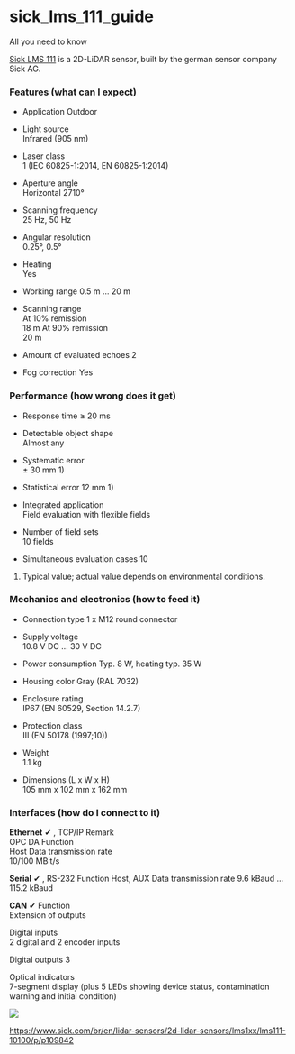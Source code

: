 # sick_lms_111_guide
All you need to know

[Sick LMS 111](https://www.sick.com/br/en/lidar-sensors/2d-lidar-sensors/lms1xx/lms111-10100/p/p109842) is a 2D-LiDAR sensor, built by the german sensor company Sick AG. 

<!-- TODO: add dropdown, turn this into HTML github page -->
### Features (what can I expect)

- Application
	Outdoor
- Light source	
    Infrared (905 nm)
- Laser class	
    1 (IEC 60825-1:2014, EN 60825-1:2014)

- Aperture angle	
    Horizontal	2710°
    
- Scanning frequency	
    25 Hz, 50 Hz

- Angular resolution	
    0.25°, 0.5°

- Heating	
    Yes

- Working range	
    0.5 m ... 20 m

- Scanning range	
    At 10% remission	
        18 m
    At 90% remission	
        20 m

- Amount of evaluated echoes
    2
- Fog correction
    Yes

### Performance (how wrong does it get)
- Response time	
    ≥ 20 ms

- Detectable object shape	
    Almost any

- Systematic error	
    ± 30 mm 1)

- Statistical error	
    12 mm 1)

- Integrated application	
    Field evaluation with flexible fields

- Number of field sets	
    10 fields

- Simultaneous evaluation cases	
    10

1) Typical value; actual value depends on environmental conditions.

### Mechanics and electronics (how to feed it)
- Connection type
    1 x M12 round connector

- Supply voltage   
    10.8 V DC ... 30 V DC

- Power consumption	
    Typ. 8 W, heating typ. 35 W

- Housing color	
    Gray (RAL 7032)
- Enclosure rating	
    IP67 (EN 60529, Section 14.2.7)

- Protection class	
    III (EN 50178 (1997;10))

- Weight	
    1.1 kg

- Dimensions (L x W x H)	
    105 mm x 102 mm x 162 mm

### Interfaces (how do I connect to it)


**Ethernet**	✔ , TCP/IP
    Remark	
        OPC DA
    Function	
        Host
    Data transmission rate	
        10/100 MBit/s

**Serial**	✔ , RS-232
    Function	Host, AUX
    Data transmission rate	9.6 kBaud ... 115.2 kBaud

**CAN**	✔
    Function	
        Extension of outputs


Digital inputs	
    2 digital and 2 encoder inputs

Digital outputs	
    3

Optical indicators	
    7-segment display (plus 5 LEDs showing device status, contamination warning and initial condition)

![](https://cdn.sick.com/media/ZOOM/5/95/195/IM0039195.png)

https://www.sick.com/br/en/lidar-sensors/2d-lidar-sensors/lms1xx/lms111-10100/p/p109842